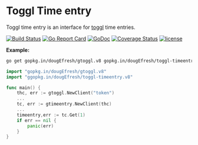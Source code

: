# Toggl Time entry
 
 Toggl time entry is an interface for [toggl](https://github.com/toggl/toggl_api_docs) time entries.
 
[![Build Status](https://travis-ci.org/dougEfresh/toggl-timeentry.svg?branch=master)](https://travis-ci.org/dougEfresh/toggl-timeentry)
[![Go Report Card](https://goreportcard.com/badge/github.com/dougEfresh/toggl-timeentry)](https://goreportcard.com/report/github.com/dougEfresh/toggl-timeentry)
[![GoDoc](https://godoc.org/github.com/dougEfresh/toggl-timeentry?status.svg)](https://godoc.org/github.com/dougEfresh/toggl-timeentry)
[![Coverage Status](https://coveralls.io/repos/github/dougEfresh/toggl-timeentry/badge.svg?branch=master)](https://coveralls.io/github/dougEfresh/toggl-timeentry?branch=master)
[![license](http://img.shields.io/badge/license-MIT-red.svg?style=flat)](https://raw.githubusercontent.com/dougEfresh/toggl-timeentry/master/LICENSE)

**Example:**

```sh
go get gopkg.in/dougEfresh/gtoggl.v8 gopkg.in/dougEfresh/toggl-timeentry.v8
```

```go
import "gopkg.in/dougEfresh/gtoggl.v8"
import "ggopkg.in/dougEfresh/toggl-timeentry.v8"

func main() {
    thc, err := gtoggl.NewClient("token")
    ...
    tc, err := gtimeentry.NewClient(thc)
    ...
    timeentry,err := tc.Get(1)
    if err == nil {
        panic(err)
    }
}
```  
 

